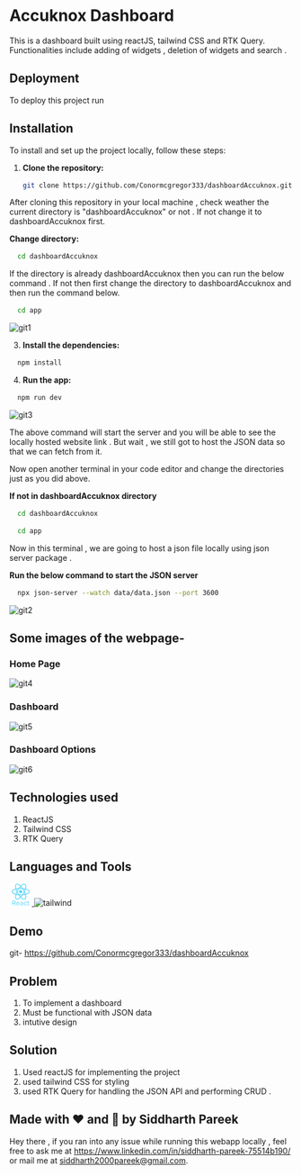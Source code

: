 
# Accuknox Dashboard
This is a dashboard built using reactJS, tailwind CSS and RTK Query. Functionalities include adding of widgets , deletion of widgets and search .

## Deployment

To deploy this project run

## Installation

To install and set up the project locally, follow these steps:

1. **Clone the repository:**
   ```sh
   git clone https://github.com/Conormcgregor333/dashboardAccuknox.git

After cloning this repository in your local machine , check weather the current directory is "dashboardAccuknox" or not . If not change it to dashboardAccuknox first. 

 **Change directory:**
```bash
  cd dashboardAccuknox
```
If the directory is already dashboardAccuknox then you can run the below command . If not then first change the directory to dashboardAccuknox and then run the command below.

```bash
  cd app
```
![git1](https://github.com/user-attachments/assets/28bdf61e-6665-4c24-b2f6-0c85a6627383)


3. **Install the dependencies:**
```bash
  npm install
```

4. **Run the app:**
```bash
  npm run dev
```
![git3](https://github.com/user-attachments/assets/fd524579-13e8-47f0-ba52-11d3f55b9e43)


The above command will start the server and you will be able to see the locally hosted website link . But wait , we still got to host the JSON data so that we can fetch from it.

Now open another terminal in your code editor and change the directories just as you did above. 

**If not in dashboardAccuknox directory** 
```bash
  cd dashboardAccuknox
```
```bash
  cd app 
```
Now in this terminal , we are going to host a json file locally using json server package . 

**Run the below command to start the JSON server**
```bash
  npx json-server --watch data/data.json --port 3600
```
![git2](https://github.com/user-attachments/assets/f2997698-4f01-448d-b4dd-5e69681a5826)



## Some images of the webpage- 

### Home Page
![git4](https://github.com/user-attachments/assets/b7fa8306-2db8-499a-8b32-33cb36e4250d)

### Dashboard
![git5](https://github.com/user-attachments/assets/57cdf199-3af5-42e2-bf4e-6249faa54193)

### Dashboard Options
![git6](https://github.com/user-attachments/assets/db33e806-6245-487e-b997-f03ddbb4c6b3)


## Technologies used
1. ReactJS
2. Tailwind CSS
3. RTK Query

## Languages and Tools
<p allign="left">
  <a href="https://reactjs.org/" target="_blank" rel="noreferrer"> <img src="https://raw.githubusercontent.com/devicons/devicon/master/icons/react/react-original-wordmark.svg" alt="react" width="40" height="40"/> </a>
<img src="https://www.vectorlogo.zone/logos/tailwindcss/tailwindcss-icon.svg" alt="tailwind" width="40" height="40"/>
</p>


## Demo

git- https://github.com/Conormcgregor333/dashboardAccuknox


## Problem
1. To implement a dashboard
2. Must be functional with JSON data
3. intutive design

## Solution
1. Used reactJS for implementing the project
2. used tailwind CSS for styling
3. used RTK Query for handling the JSON API and performing CRUD .

## Made with ❤️ and 🥛 by Siddharth Pareek

Hey there , if you ran into any issue while running this webapp locally , feel free to ask me at https://www.linkedin.com/in/siddharth-pareek-75514b190/ or mail me at siddharth2000pareek@gmail.com. 
